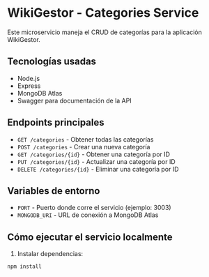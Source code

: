 # WikiGestor - Categories Service

Este microservicio maneja el CRUD de categorías para la aplicación WikiGestor.

## Tecnologías usadas

- Node.js  
- Express  
- MongoDB Atlas  
- Swagger para documentación de la API  

## Endpoints principales

- `GET /categories` - Obtener todas las categorías  
- `POST /categories` - Crear una nueva categoría  
- `GET /categories/{id}` - Obtener una categoría por ID  
- `PUT /categories/{id}` - Actualizar una categoría por ID  
- `DELETE /categories/{id}` - Eliminar una categoría por ID  

## Variables de entorno

- `PORT` - Puerto donde corre el servicio (ejemplo: 3003)  
- `MONGODB_URI` - URL de conexión a MongoDB Atlas  

## Cómo ejecutar el servicio localmente

1. Instalar dependencias:

```bash
npm install
